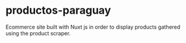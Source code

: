 # productos-paraguay
Ecommerce site built with Nuxt js in order to display products gathered using the product scraper.
